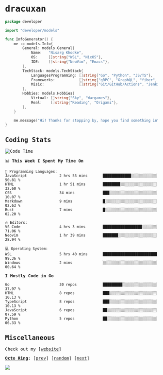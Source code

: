 <!-- Banner -->
<!--
<img src="https://i.imgur.com/mz4ym1F.png" style="max-height:550px"/>
-->


<samp>
	
<!-- Coded Intro -->
	
# dracuxan

```go
package developer

import "developer/models"

func InfoGenerator() {
	me := models.Info{
		General: models.General{
			Name:   "Nisarg Khodke",
			OS:     []string{"WSL", "NixOS"},
			IDE:    []string{"NeoVim", "Emacs"},
		},
		TechStack: models.TechStack{
			LanguagesProgramming: []string{"Go", "Python", "JS/TS"},
			Frameworks: 	      []string{"gRPC", "GraphQL", "fiber", "flask", "React.js", "Next.js"},
			Misic:                []string{"Git/GitHub/Actions", "Jenkins", "Docker"},
		},
		Hobbies: models.Hobbies{
			Virtual: []string{"Sky", "Wargames"},
			Real:    []string{"Reading", "Origami"},
		},		
	}

	me.message("Hi! Thanks for stopping by, hope you find something interesting!") 
}
```

## Coding Stats


<!--START_SECTION:waka-->
![Code Time](http://img.shields.io/badge/Code%20Time-333%20hrs%2058%20mins-blue)

📊 **This Week I Spent My Time On** 

```text
💬 Programming Languages: 
JavaScript               2 hrs 53 mins       █████████████░░░░░░░░░░░░   50.81 % 
HTML                     1 hr 51 mins        ████████░░░░░░░░░░░░░░░░░   32.60 % 
CSS                      34 mins             ███░░░░░░░░░░░░░░░░░░░░░░   10.07 % 
Markdown                 9 mins              █░░░░░░░░░░░░░░░░░░░░░░░░   02.63 % 
Rust                     7 mins              █░░░░░░░░░░░░░░░░░░░░░░░░   02.20 % 

🔥 Editors: 
VS Code                  4 hrs 3 mins        ██████████████████░░░░░░░   71.06 % 
Neovim                   1 hr 39 mins        ███████░░░░░░░░░░░░░░░░░░   28.94 % 

💻 Operating System: 
WSL                      5 hrs 40 mins       █████████████████████████   99.36 % 
Windows                  2 mins              ░░░░░░░░░░░░░░░░░░░░░░░░░   00.64 % 
```

**I Mostly Code in Go** 

```text
Go                       30 repos            █████████░░░░░░░░░░░░░░░░   37.97 % 
HTML                     8 repos             ███░░░░░░░░░░░░░░░░░░░░░░   10.13 % 
TypeScript               8 repos             ███░░░░░░░░░░░░░░░░░░░░░░   10.13 % 
JavaScript               6 repos             ██░░░░░░░░░░░░░░░░░░░░░░░   07.59 % 
Python                   5 repos             ██░░░░░░░░░░░░░░░░░░░░░░░   06.33 % 
```




<!--END_SECTION:waka-->

## Miscellaneous

Check out my [[website](https://bynisarg.in/)]

[**Octo Ring**](https://octo-ring.com/):
[[prev](https://octo-ring.com/p/dracuxan/prev)]  [[random](https://octo-ring.com/p/dracuxan/random)]  [[next](https://octo-ring.com/p/dracuxan/next)]

![](https://komarev.com/ghpvc/?username=dracuxan&style=flat-square)

</samp>
